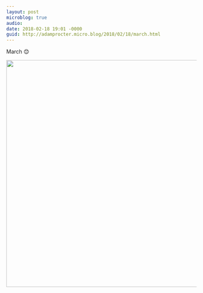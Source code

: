```yaml
---
layout: post
microblog: true
audio: 
date: 2018-02-18 19:01 -0000
guid: http://adamprocter.micro.blog/2018/02/18/march.html
---
```

March 😊

<img src="http://discursive.adamprocter.co.uk/uploads/2018/e0aabefa91.jpg" width="600" height="600" />
